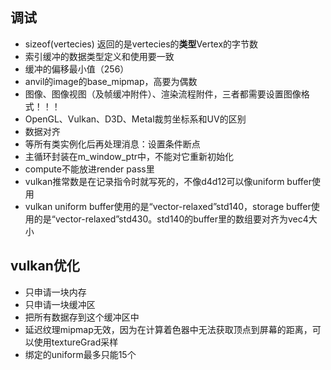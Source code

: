 ## 调试

- sizeof(vertecies) 返回的是vertecies的**类型**Vertex的字节数
- 索引缓冲的数据类型定义和使用要一致
- 缓冲的偏移最小值（256）
- anvil的image的base_mipmap，高要为偶数
- 图像、图像视图（及帧缓冲附件）、渲染流程附件，三者都需要设置图像格式！！！
- OpenGL、Vulkan、D3D、Metal裁剪坐标系和UV的区别
- 数据对齐
- 等所有类实例化后再处理消息：设置条件断点
- 主循环封装在m_window_ptr中，不能对它重新初始化
- compute不能放进render pass里
- vulkan推常数是在记录指令时就写死的，不像d4d12可以像uniform buffer使用
- vulkan uniform buffer使用的是“vector-relaxed”std140，storage buffer使用的是“vector-relaxed”std430。std140的buffer里的数组要对齐为vec4大小

## vulkan优化

+ 只申请一块内存
+ 只申请一块缓冲区
+ 把所有数据存到这个缓冲区中
+ 延迟纹理mipmap无效，因为在计算着色器中无法获取顶点到屏幕的距离，可以使用textureGrad采样
+ 绑定的uniform最多只能15个
